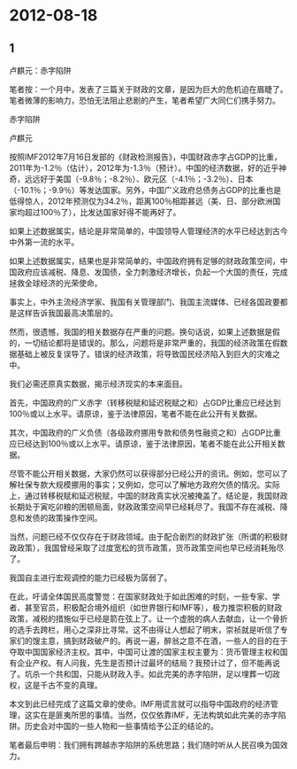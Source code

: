 # 2012-08-18

## 1

卢麒元：赤字陷阱

笔者按：一个月中，发表了三篇关于财政的文章，是因为巨大的危机迫在眉睫了。笔者微薄的影响力，恐怕无法阻止悲剧的产生，笔者希望广大同仁们携手努力。

赤字陷阱

卢麒元

按照IMF2012年7月16日发部的《财政检测报告》，中国财政赤字占GDP的比重，2011年为-1.2％（估计），2012年为-1.3％（预计）。中国的经济数据，好的近乎神奇，远远好于美国（-9.8％；-8.2％）、欧元区（-4.1％；-3.2％）、日本（-10.1％；-9.9％）等发达国家。另外，中国广义政府总债务占GDP的比重也是低得惊人，2012年预测仅为34.2％，距离100％相距甚远（美、日、部分欧洲国家均超过100％了），比发达国家好得不能再好了。

如果上述数据属实，结论是非常简单的，中国领导人管理经济的水平已经达到古今中外第一流的水平。

如果上述数据属实，结果也是非常简单的，中国政府拥有足够的财政政策空间，中国政府应该减税、降息、发国债，全力刺激经济增长，负起一个大国的责任，完成拯救全球经济的光荣使命。

事实上，中外主流经济学家、我国有关管理部门、我国主流媒体、已经各国政要都是这样告诉我国最高决策层的。

然而，很遗憾，我国的相关数据存在严重的问题。换句话说，如果上述数据是假的，一切结论都将是错误的。那么，问题将是非常严重的，我国的经济政策在假数据基础上被反复误导了。错误的经济政策，将导致国民经济陷入到巨大的灾难之中。

我们必需还原真实数据，揭示经济现实的本来面目。

首先，中国政府的广义赤字（转移税赋和延迟税赋之和）占GDP比重应已经达到100％或以上水平。请原谅，鉴于法律原因，笔者不能在此公开有关数据。

其次，中国政府的广义负债（各级政府挪用专款和债务性融资之和）占GDP比重应已经达到100％或以上水平。请原谅，鉴于法律原因，笔者不能在此公开相关数据。

尽管不能公开相关数据，大家仍然可以获得部分已经公开的资讯。例如，您可以了解社保专款大规模挪用的事实；又例如，您可以了解地方政府欠债的情况。实际上，通过转移税赋和延迟税赋，中国的财政真实状况被掩盖了。结论是，我国财政长期处于寅吃卯粮的困顿局面，财政政策空间早已经耗尽了。我国不存在减税、降息和发债的政策操作空间。

当然，问题已经不仅仅存在于财政领域。由于配合剧烈的财政扩张（所谓的积极财政政策），我国曾经采取了过度宽松的货币政策，货币政策空间也早已经消耗殆尽了。

我国自主进行宏观调控的能力已经极为孱弱了。

在此，吁请全体国民高度警觉：在国家财政处于如此困难的时刻，一些专家、学者、甚至官员，积极配合境外组织（如世界银行和IMF等），极力推崇积极的财政政策，减税的措施似乎已经是箭在弦上了。让一个虚脱的病人去献血，让一个骨折的选手去跨栏，用心之深非比寻常。这不由得让人想起了明末，崇祯就是听信了专家们的馊主意，搞到财政破产的。再说一遍，醉翁之意不在酒，一些人的目的在于夺取中国国家经济主权。其中，中国可让渡的国家主权主要为：货币管理主权和国有企业产权。有人问我，先生是否预计过最坏的结局？我预计过了，但不能再说了。坑杀一个共和国，只能从财政入手。如此完美的赤字陷阱，足以埋葬一切政权，这是千古不变的真理。

本文到此已经完成了这篇文章的使命。IMF用谎言就可以指导中国政府的经济管理，这实在是匪夷所思的事情。当然，仅仅依靠IMF，无法构筑如此完美的赤字陷阱。历史会对中国的一些人物和一些事情给予公正的结论的。

笔者最后申明：我们拥有跨越赤字陷阱的系统思路；我们随时听从人民召唤为国效力。

